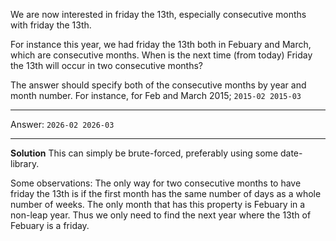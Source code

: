 We are now interested in friday the 13th, especially consecutive months with
friday the 13th.

For instance this year, we had friday the 13th both in Febuary and March, which
are consecutive months. When is the next time (from today) Friday
the 13th will occur in two consecutive months?

The answer should specify both of the consecutive months by year and month
number. For instance, for Feb and March 2015; `2015-02 2015-03`

----
Answer:
`2026-02 2026-03`

----
__Solution__
This can simply be brute-forced, preferably using some date-library.

Some observations:
The only way for two consecutive months to have friday the 13th is if the first
month has the same number of days as a whole number of weeks. The only month
that has this property is Febuary in a non-leap year. Thus we only need to find
the next year where the 13th of Febuary is a friday.

